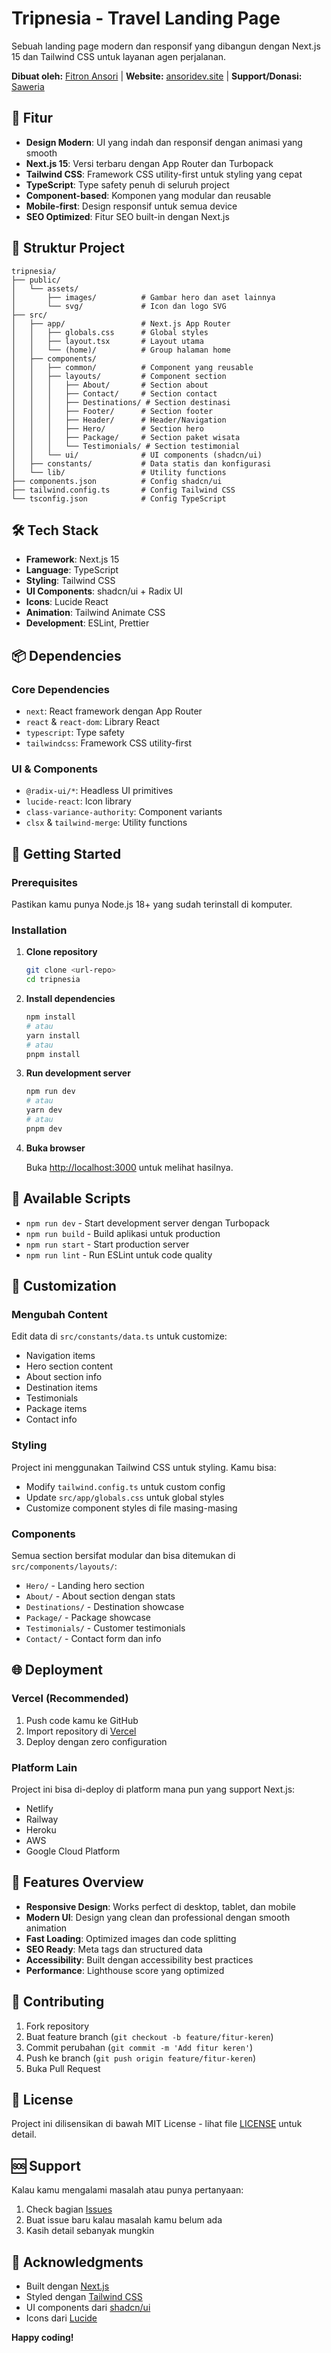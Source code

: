 # Tripnesia - Travel Landing Page

Sebuah landing page modern dan responsif yang dibangun dengan Next.js 15 dan Tailwind CSS untuk layanan agen perjalanan.

**Dibuat oleh:** [Fitron Ansori](https://github.com/fitronansori) | **Website:** [ansoridev.site](https://ansoridev.site) | **Support/Donasi:** [Saweria](https://saweria.co/fitronansori)

## 🚀 Fitur

- **Design Modern**: UI yang indah dan responsif dengan animasi yang smooth
- **Next.js 15**: Versi terbaru dengan App Router dan Turbopack
- **Tailwind CSS**: Framework CSS utility-first untuk styling yang cepat
- **TypeScript**: Type safety penuh di seluruh project
- **Component-based**: Komponen yang modular dan reusable
- **Mobile-first**: Design responsif untuk semua device
- **SEO Optimized**: Fitur SEO built-in dengan Next.js

## 📁 Struktur Project

```text
tripnesia/
├── public/
│   └── assets/
│       ├── images/          # Gambar hero dan aset lainnya
│       └── svg/             # Icon dan logo SVG
├── src/
│   ├── app/                 # Next.js App Router
│   │   ├── globals.css      # Global styles
│   │   ├── layout.tsx       # Layout utama
│   │   └── (home)/          # Group halaman home
│   ├── components/
│   │   ├── common/          # Component yang reusable
│   │   ├── layouts/         # Component section
│   │   │   ├── About/       # Section about
│   │   │   ├── Contact/     # Section contact
│   │   │   ├── Destinations/ # Section destinasi
│   │   │   ├── Footer/      # Section footer
│   │   │   ├── Header/      # Header/Navigation
│   │   │   ├── Hero/        # Section hero
│   │   │   ├── Package/     # Section paket wisata
│   │   │   └── Testimonials/ # Section testimonial
│   │   └── ui/              # UI components (shadcn/ui)
│   ├── constants/           # Data statis dan konfigurasi
│   └── lib/                 # Utility functions
├── components.json          # Config shadcn/ui
├── tailwind.config.ts       # Config Tailwind CSS
└── tsconfig.json            # Config TypeScript
```

## 🛠️ Tech Stack

- **Framework**: Next.js 15
- **Language**: TypeScript
- **Styling**: Tailwind CSS
- **UI Components**: shadcn/ui + Radix UI
- **Icons**: Lucide React
- **Animation**: Tailwind Animate CSS
- **Development**: ESLint, Prettier

## 📦 Dependencies

### Core Dependencies

- `next`: React framework dengan App Router
- `react` & `react-dom`: Library React
- `typescript`: Type safety
- `tailwindcss`: Framework CSS utility-first

### UI & Components

- `@radix-ui/*`: Headless UI primitives
- `lucide-react`: Icon library
- `class-variance-authority`: Component variants
- `clsx` & `tailwind-merge`: Utility functions

## 🚦 Getting Started

### Prerequisites

Pastikan kamu punya Node.js 18+ yang sudah terinstall di komputer.

### Installation

1. **Clone repository**

   ```bash
   git clone <url-repo>
   cd tripnesia
   ```

2. **Install dependencies**

   ```bash
   npm install
   # atau
   yarn install
   # atau
   pnpm install
   ```

3. **Run development server**

   ```bash
   npm run dev
   # atau
   yarn dev
   # atau
   pnpm dev
   ```

4. **Buka browser**

   Buka [http://localhost:3000](http://localhost:3000) untuk melihat hasilnya.

## 📜 Available Scripts

- `npm run dev` - Start development server dengan Turbopack
- `npm run build` - Build aplikasi untuk production
- `npm run start` - Start production server
- `npm run lint` - Run ESLint untuk code quality

## 🎨 Customization

### Mengubah Content

Edit data di `src/constants/data.ts` untuk customize:

- Navigation items
- Hero section content
- About section info
- Destination items
- Testimonials
- Package items
- Contact info

### Styling

Project ini menggunakan Tailwind CSS untuk styling. Kamu bisa:

- Modify `tailwind.config.ts` untuk custom config
- Update `src/app/globals.css` untuk global styles
- Customize component styles di file masing-masing

### Components

Semua section bersifat modular dan bisa ditemukan di `src/components/layouts/`:

- `Hero/` - Landing hero section
- `About/` - About section dengan stats
- `Destinations/` - Destination showcase
- `Package/` - Package showcase
- `Testimonials/` - Customer testimonials
- `Contact/` - Contact form dan info

## 🌐 Deployment

### Vercel (Recommended)

1. Push code kamu ke GitHub
2. Import repository di [Vercel](https://vercel.com)
3. Deploy dengan zero configuration

### Platform Lain

Project ini bisa di-deploy di platform mana pun yang support Next.js:

- Netlify
- Railway
- Heroku
- AWS
- Google Cloud Platform

## 📱 Features Overview

- **Responsive Design**: Works perfect di desktop, tablet, dan mobile
- **Modern UI**: Design yang clean dan professional dengan smooth animation
- **Fast Loading**: Optimized images dan code splitting
- **SEO Ready**: Meta tags dan structured data
- **Accessibility**: Built dengan accessibility best practices
- **Performance**: Lighthouse score yang optimized

## 🤝 Contributing

1. Fork repository
2. Buat feature branch (`git checkout -b feature/fitur-keren`)
3. Commit perubahan (`git commit -m 'Add fitur keren'`)
4. Push ke branch (`git push origin feature/fitur-keren`)
5. Buka Pull Request

## 📄 License

Project ini dilisensikan di bawah MIT License - lihat file [LICENSE](LICENSE) untuk detail.

## 🆘 Support

Kalau kamu mengalami masalah atau punya pertanyaan:

1. Check bagian [Issues](../../issues)
2. Buat issue baru kalau masalah kamu belum ada
3. Kasih detail sebanyak mungkin

## 🙏 Acknowledgments

- Built dengan [Next.js](https://nextjs.org/)
- Styled dengan [Tailwind CSS](https://tailwindcss.com/)
- UI components dari [shadcn/ui](https://ui.shadcn.com/)
- Icons dari [Lucide](https://lucide.dev/)

**Happy coding!**
